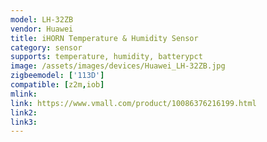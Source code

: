 ```yaml
---
model: LH-32ZB
vendor: Huawei
title: iHORN Temperature & Humidity Sensor
category: sensor
supports: temperature, humidity, batterypct
image: /assets/images/devices/Huawei_LH-32ZB.jpg
zigbeemodel: ['113D']
compatible: [z2m,iob]
mlink: 
link: https://www.vmall.com/product/10086376216199.html
link2: 
link3: 
---
```

